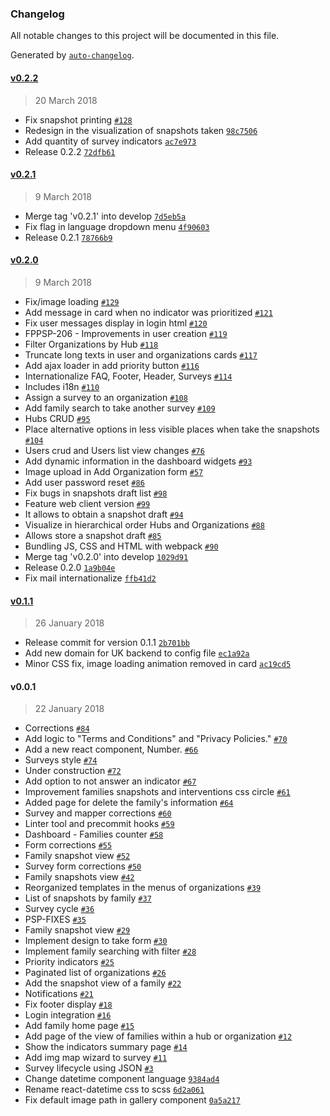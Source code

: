 ### Changelog
All notable changes to this project will be documented in this file.

Generated by [`auto-changelog`](https://github.com/CookPete/auto-changelog).

#### [v0.2.2](https://github.com/FundacionParaguaya/fp-psp-frontend/compare/v0.2.1...v0.2.2)
> 20 March 2018
- Fix snapshot printing [`#128`](https://github.com/FundacionParaguaya/fp-psp-frontend/pull/128)
- Redesign in the visualization of snapshots taken [`98c7506`](https://github.com/FundacionParaguaya/fp-psp-frontend/commit/98c7506d17184db9797e90c076de931feb25c0a7)
- Add quantity of survey indicators [`ac7e973`](https://github.com/FundacionParaguaya/fp-psp-frontend/commit/ac7e973beb9a76ad215e37a70e7d8a227f16eae4)
- Release 0.2.2 [`72dfb61`](https://github.com/FundacionParaguaya/fp-psp-frontend/commit/72dfb61bbd8a1e23b5233dfaf562f586b6fed165)

#### [v0.2.1](https://github.com/FundacionParaguaya/fp-psp-frontend/compare/v0.2.0...v0.2.1)
> 9 March 2018
- Merge tag &#x27;v0.2.1&#x27; into develop [`7d5eb5a`](https://github.com/FundacionParaguaya/fp-psp-frontend/commit/7d5eb5afdb9db6f59a0a6f52b3c87f4bd31e24c7)
- Fix flag in language dropdown menu [`4f90603`](https://github.com/FundacionParaguaya/fp-psp-frontend/commit/4f90603b82eaf7ccc5af2e882b134441af0d1d1b)
- Release 0.2.1 [`78766b9`](https://github.com/FundacionParaguaya/fp-psp-frontend/commit/78766b9c23d2f614cdf2f2ac00613a226c0337c5)

#### [v0.2.0](https://github.com/FundacionParaguaya/fp-psp-frontend/compare/v0.1.1...v0.2.0)
> 9 March 2018
- Fix/image loading [`#129`](https://github.com/FundacionParaguaya/fp-psp-frontend/pull/129)
- Add message in card when no indicator was prioritized [`#121`](https://github.com/FundacionParaguaya/fp-psp-frontend/pull/121)
- Fix user messages display in login html [`#120`](https://github.com/FundacionParaguaya/fp-psp-frontend/pull/120)
- FPPSP-206 - Improvements in user creation [`#119`](https://github.com/FundacionParaguaya/fp-psp-frontend/pull/119)
- Filter Organizations by Hub [`#118`](https://github.com/FundacionParaguaya/fp-psp-frontend/pull/118)
- Truncate long texts in user and organizations cards [`#117`](https://github.com/FundacionParaguaya/fp-psp-frontend/pull/117)
- Add ajax loader in add priority button [`#116`](https://github.com/FundacionParaguaya/fp-psp-frontend/pull/116)
- Internationalize FAQ, Footer, Header, Surveys [`#114`](https://github.com/FundacionParaguaya/fp-psp-frontend/pull/114)
- Includes i18n [`#110`](https://github.com/FundacionParaguaya/fp-psp-frontend/pull/110)
- Assign a survey to an organization [`#108`](https://github.com/FundacionParaguaya/fp-psp-frontend/pull/108)
-  Add family search to take another survey  [`#109`](https://github.com/FundacionParaguaya/fp-psp-frontend/pull/109)
- Hubs CRUD [`#95`](https://github.com/FundacionParaguaya/fp-psp-frontend/pull/95)
- Place alternative options in less visible places when take the snapshots [`#104`](https://github.com/FundacionParaguaya/fp-psp-frontend/pull/104)
- Users crud and Users list view changes [`#76`](https://github.com/FundacionParaguaya/fp-psp-frontend/pull/76)
- Add dynamic information in the dashboard widgets [`#93`](https://github.com/FundacionParaguaya/fp-psp-frontend/pull/93)
- Image upload in Add Organization form [`#57`](https://github.com/FundacionParaguaya/fp-psp-frontend/pull/57)
-  Add user password reset  [`#86`](https://github.com/FundacionParaguaya/fp-psp-frontend/pull/86)
- Fix bugs in snapshots draft list [`#98`](https://github.com/FundacionParaguaya/fp-psp-frontend/pull/98)
- Feature web client version [`#99`](https://github.com/FundacionParaguaya/fp-psp-frontend/pull/99)
- It allows to obtain a snapshot draft [`#94`](https://github.com/FundacionParaguaya/fp-psp-frontend/pull/94)
-  Visualize in hierarchical order Hubs and Organizations [`#88`](https://github.com/FundacionParaguaya/fp-psp-frontend/pull/88)
- Allows store a snapshot draft [`#85`](https://github.com/FundacionParaguaya/fp-psp-frontend/pull/85)
- Bundling JS, CSS and HTML with webpack [`#90`](https://github.com/FundacionParaguaya/fp-psp-frontend/pull/90)
- Merge tag &#x27;v0.2.0&#x27; into develop [`1029d91`](https://github.com/FundacionParaguaya/fp-psp-frontend/commit/1029d91cd29a6aff3eb32ef14a515c82a1e24e4e)
- Release 0.2.0 [`1a9b04e`](https://github.com/FundacionParaguaya/fp-psp-frontend/commit/1a9b04ec1dca300034138722426863645a7036ed)
- Fix mail internationalize [`ffb41d2`](https://github.com/FundacionParaguaya/fp-psp-frontend/commit/ffb41d2b22809b90d5f298a30d760ba3442de572)

#### [v0.1.1](https://github.com/FundacionParaguaya/fp-psp-frontend/compare/v0.0.1...v0.1.1)
> 26 January 2018
- Release commit for version 0.1.1 [`2b701bb`](https://github.com/FundacionParaguaya/fp-psp-frontend/commit/2b701bbfc1a9876cfbf9f68fb6b468797924bc6f)
- Add new domain for UK backend to config file [`ec1a92a`](https://github.com/FundacionParaguaya/fp-psp-frontend/commit/ec1a92a3857cf9a00deea4cdf8b0c12bb789ef75)
- Minor CSS fix, image loading animation removed in card [`ac19cd5`](https://github.com/FundacionParaguaya/fp-psp-frontend/commit/ac19cd5a867542daec9cde6c46a28dcce0eb4337)

#### v0.0.1
> 22 January 2018
- Corrections [`#84`](https://github.com/FundacionParaguaya/fp-psp-frontend/pull/84)
- Add logic to &quot;Terms and Conditions&quot; and &quot;Privacy Policies.&quot; [`#70`](https://github.com/FundacionParaguaya/fp-psp-frontend/pull/70)
- Add a new react component,  Number. [`#66`](https://github.com/FundacionParaguaya/fp-psp-frontend/pull/66)
- Surveys style [`#74`](https://github.com/FundacionParaguaya/fp-psp-frontend/pull/74)
- Under construction [`#72`](https://github.com/FundacionParaguaya/fp-psp-frontend/pull/72)
-  Add option to not answer an indicator [`#67`](https://github.com/FundacionParaguaya/fp-psp-frontend/pull/67)
- Improvement families snapshots and interventions css circle [`#61`](https://github.com/FundacionParaguaya/fp-psp-frontend/pull/61)
-  Added page for delete the family&#x27;s information [`#64`](https://github.com/FundacionParaguaya/fp-psp-frontend/pull/64)
- Survey and mapper corrections [`#60`](https://github.com/FundacionParaguaya/fp-psp-frontend/pull/60)
- Linter tool and precommit hooks [`#59`](https://github.com/FundacionParaguaya/fp-psp-frontend/pull/59)
- Dashboard - Families counter [`#58`](https://github.com/FundacionParaguaya/fp-psp-frontend/pull/58)
- Form corrections [`#55`](https://github.com/FundacionParaguaya/fp-psp-frontend/pull/55)
- Family snapshot view [`#52`](https://github.com/FundacionParaguaya/fp-psp-frontend/pull/52)
- Survey form corrections [`#50`](https://github.com/FundacionParaguaya/fp-psp-frontend/pull/50)
- Family snapshots view [`#42`](https://github.com/FundacionParaguaya/fp-psp-frontend/pull/42)
- Reorganized templates in the menus of organizations [`#39`](https://github.com/FundacionParaguaya/fp-psp-frontend/pull/39)
- List of snapshots by family [`#37`](https://github.com/FundacionParaguaya/fp-psp-frontend/pull/37)
- Survey cycle [`#36`](https://github.com/FundacionParaguaya/fp-psp-frontend/pull/36)
- PSP-FIXES [`#35`](https://github.com/FundacionParaguaya/fp-psp-frontend/pull/35)
- Family snapshot view [`#29`](https://github.com/FundacionParaguaya/fp-psp-frontend/pull/29)
- Implement design to take form [`#30`](https://github.com/FundacionParaguaya/fp-psp-frontend/pull/30)
- Implement family searching with filter  [`#28`](https://github.com/FundacionParaguaya/fp-psp-frontend/pull/28)
- Priority indicators [`#25`](https://github.com/FundacionParaguaya/fp-psp-frontend/pull/25)
- Paginated list of organizations [`#26`](https://github.com/FundacionParaguaya/fp-psp-frontend/pull/26)
-  Add the snapshot view of a family  [`#22`](https://github.com/FundacionParaguaya/fp-psp-frontend/pull/22)
- Notifications [`#21`](https://github.com/FundacionParaguaya/fp-psp-frontend/pull/21)
-  Fix footer display [`#18`](https://github.com/FundacionParaguaya/fp-psp-frontend/pull/18)
- Login integration [`#16`](https://github.com/FundacionParaguaya/fp-psp-frontend/pull/16)
-  Add family home page [`#15`](https://github.com/FundacionParaguaya/fp-psp-frontend/pull/15)
- Add page of the view of families within a hub or organization  [`#12`](https://github.com/FundacionParaguaya/fp-psp-frontend/pull/12)
- Show the indicators summary page [`#14`](https://github.com/FundacionParaguaya/fp-psp-frontend/pull/14)
- Add img map wizard to survey [`#11`](https://github.com/FundacionParaguaya/fp-psp-frontend/pull/11)
- Survey lifecycle using JSON [`#3`](https://github.com/FundacionParaguaya/fp-psp-frontend/pull/3)
- Change datetime component language [`9384ad4`](https://github.com/FundacionParaguaya/fp-psp-frontend/commit/9384ad45a95d27e9453dbb46b804a403e0c83722)
- Rename react-datetime css to scss [`6d2a061`](https://github.com/FundacionParaguaya/fp-psp-frontend/commit/6d2a061eb0216048a9325a20eb7417545a4a65b4)
- Fix default image path in gallery component [`0a5a217`](https://github.com/FundacionParaguaya/fp-psp-frontend/commit/0a5a2178b143a73299da9ac02279ef0f900ce442)

